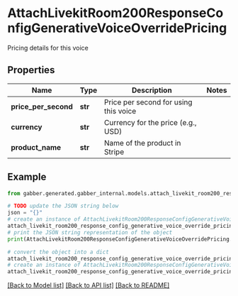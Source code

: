 # AttachLivekitRoom200ResponseConfigGenerativeVoiceOverridePricing

Pricing details for this voice

## Properties

Name | Type | Description | Notes
------------ | ------------- | ------------- | -------------
**price_per_second** | **str** | Price per second for using this voice | 
**currency** | **str** | Currency for the price (e.g., USD) | 
**product_name** | **str** | Name of the product in Stripe | 

## Example

```python
from gabber.generated.gabber_internal.models.attach_livekit_room200_response_config_generative_voice_override_pricing import AttachLivekitRoom200ResponseConfigGenerativeVoiceOverridePricing

# TODO update the JSON string below
json = "{}"
# create an instance of AttachLivekitRoom200ResponseConfigGenerativeVoiceOverridePricing from a JSON string
attach_livekit_room200_response_config_generative_voice_override_pricing_instance = AttachLivekitRoom200ResponseConfigGenerativeVoiceOverridePricing.from_json(json)
# print the JSON string representation of the object
print(AttachLivekitRoom200ResponseConfigGenerativeVoiceOverridePricing.to_json())

# convert the object into a dict
attach_livekit_room200_response_config_generative_voice_override_pricing_dict = attach_livekit_room200_response_config_generative_voice_override_pricing_instance.to_dict()
# create an instance of AttachLivekitRoom200ResponseConfigGenerativeVoiceOverridePricing from a dict
attach_livekit_room200_response_config_generative_voice_override_pricing_from_dict = AttachLivekitRoom200ResponseConfigGenerativeVoiceOverridePricing.from_dict(attach_livekit_room200_response_config_generative_voice_override_pricing_dict)
```
[[Back to Model list]](../README.md#documentation-for-models) [[Back to API list]](../README.md#documentation-for-api-endpoints) [[Back to README]](../README.md)


